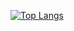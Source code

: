 [![Top Langs](https://github-readme-stats.vercel.app/api/top-langs/?username=anuraghazra&layout=pie)](https://https://github.com/Gfaerny)
